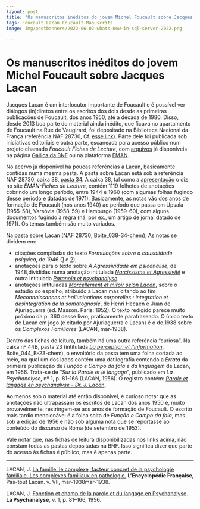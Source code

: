 ```yaml
---
layout: post
title: "Os manuscritos inéditos do jovem Michel Foucault sobre Jacques Lacan"
tags: Foucault Lacan Foucault-Manuscrits
image: img/postbanners/2022-06-02-whats-new-in-sql-server-2022.png

---
```


# Os manuscritos inéditos do jovem Michel Foucault sobre Jacques Lacan

Jacques Lacan é um interlocutor importante de Foucault e é possível ver diálogos (in)diretos entre os escritos dos dois desde as primeiras publicações de Foucault, dos anos 1950, até a década de 1980. Disso, desde 2013 boa parte do material ainda inédito, que ficava no apartamento de Foucault na Rue de Vaugirard, foi depositado na Biblioteca Nacional da França (referência NAF 28730, Cf. [esse link](https://askesis.hypotheses.org/2049)). Parte dele foi publicada sob iniciativas editoriais e outra parte, escaneada para acesso público num projeto chamado *Foucault Fiches de Lecture*, com [arquivos](https://askesis.hypotheses.org/2049) já disponíveis na página [Gallica da BNF](https://gallica.bnf.fr/) ou na plataforma
[EMAN](https://eman-archives.org/Foucault-fiches/).

No acervo já disponível há poucas referências a Lacan, basicamente contidas numa mesma pasta. A pasta sobre Lacan está sob a referência NAF 28730, caixa 38, [pasta 34](https://eman-archives.org/Foucault-fiches/collections/show/295). A caixa 38, tal como a [apresentação](https://eman-archives.org/Foucault-fiches/collections/show/261) o diz no site *EMAN-Fiches de Lecture*, contém 1119 folhetos de anotações cobrindo um longo período, entre 1944 e 1960 (com algumas folhas fugindo desse período e datadas de 1971). Basicamente, as notas vão dos anos de formação de Foucault (nos anos 1940) ao período que
passa em Upsala (1955-58), Varsóvia (1958-59) e Hamburgo (1959-60), com alguns documentos fugindo à regra (há, por ex., um artigo de jornal datado de 1971). Os temas também são muito variados.

Na pasta sobre Lacan (NAF 28730, Boite_038-34-chem), As notas se dividem em: 

- citações compiladas do texto *Formulações sobre a causalidade psíquica*, de 1946 ([1](https://eman-archives.org/Foucault-fiches/items/show/6979) e [2](https://eman-archives.org/Foucault-fiches/items/show/6980)),
- anotações para o texto sobre *A Agressividade em psicanálise*, de 1948,divididas numa anotação intitulada *[Narcissisme et Agressivité](https://eman-archives.org/Foucault-fiches/items/show/6981)* e outra intitulada *[Paranoïa et
psychanalyse](https://eman-archives.org/Foucault-fiches/items/show/6983)*.
- anotações intituladas *[Morcellement et miroir selon Lacan](https://eman-archives.org/Foucault-fiches/items/show/6982)*,
sobre o estádio do espelho, atribuído a Lacan mas citando ao fim *Meconnaissances et hallucinations corporelles : integration et desintegration de la somatognosie*, de Henri Hecaen e Juan de Ajuriaguerra (ed. Masson. Paris: 1952). O texto redigido parece muito próximo da p. 360 desse livro, praticamente parafraseado. O único texto de Lacan em jogo (e citado por Ajuriaguerra e Lacan) é o de 1938 sobre os *Complexos Familiares* (LACAN, mar-1938).

Dentro das fichas de leitura, também há uma outra referência “curiosa”. Na caixa nº 44B, pasta 23 (intitulada *[La perception et l’information](https://eman-archives.org/Foucault-fiches/collections/show/363)*, Boite_044_B-23-chem), o envoltório da pasta tem uma folha cortada ao meio, na qual um dos lados contém uma datilografia contendo a *Errata*
da primeira publicação de *Função e Campo da fala e da linguagem* de Lacan, em 1956. Trata-se de “*Sur la Parole et le langage*”, publicado em *La Psychanalyse*, nº 1, p. 81-166 (LACAN, 1956). O registro contém: *[Parole et langage en psychanalyse - Dr. J. Lacan](https://eman-archives.org/Foucault-fiches/items/show/8280)*.

Ao menos sob o material até então disponível, é curioso notar que as anotações não ultrapassam os escritos de Lacan dos anos 1950 e, muito provavelmente, restringem-se aos anos de formação de Foucault. O escrito mais tardio mencionável é a folha solta de *Função e Campo da fala*, mas sob a edição de 1956 e não sob alguma nota que se reportasse ao conteúdo
do discurso de Roma (de setembro de 1953).

Vale notar que, nas fichas de leitura disponibilizadas nos links acima, não constam todas as pastas depositadas na BNF. Isso significa dizer que parte do acesso às fichas é público, mas é apenas parte.

---

LACAN, J. [La famille: le complexe, facteur concret de la psychologie
familiale. Les complexes familiaux en
pathologie.](https://ecole-lacanienne.net/wp-content/uploads/2016/04/1938-03-00.pdf)
**L’Encyclopédie Française**, Pas-tout Lacan. v. VII, mar-1938mar-1938.

LACAN, J. [Fonction et champ de la parole et du langage en
Psychanalyse](http://www.psicanaliseefilosofia.com.br/acervo/fonctionetchamp.doc).
**La Psychanalyse**, v. 1, p. 81–166, 1956.
